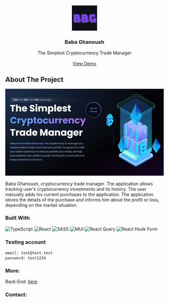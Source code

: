 <!-- PROJECT LOGO -->
<br />
<div align="center">
  <a href="https://github.com/sextus-empiricus/bbg-fe">
    <img src="./src/assets/readme-img/logo.png" alt="Logo" width="80" height="80">
  </a>

<h3 align="center">Baba Ghanoush</h3>

  <p align="center">
    The Simplest
Cryptocurrency
Trade Manager
    <br />
    <br />
    <a href="http://test.n5sjg7aubr.smallhost.pl/">View Demo</a>
  </p>
</div>


<!-- ABOUT THE PROJECT -->
## About The Project

<img src="./src/assets/readme-img/hero.jpg">

Baba Ghanoush, cryptocurrency trade manager. The application allows tracking user’s cryptocurrency investments and its history. The user manually adds his current purchases to the application. The application stores the details of the purchase and informs him about the profit or loss, depending on the market situation.

### Built With

![TypeScript](https://img.shields.io/badge/typescript-%23007ACC.svg?style=for-the-badge&logo=typescript&logoColor=white)
![React](https://img.shields.io/badge/react-%2320232a.svg?style=for-the-badge&logo=react&logoColor=%2361DAFB)
![SASS](https://img.shields.io/badge/SASS-hotpink.svg?style=for-the-badge&logo=SASS&logoColor=white)
![MUI](https://img.shields.io/badge/MUI-%230081CB.svg?style=for-the-badge&logo=mui&logoColor=white)
![React Query](https://img.shields.io/badge/-React%20Query-FF4154?style=for-the-badge&logo=react%20query&logoColor=white)
![React Hook Form](https://img.shields.io/badge/React%20Hook%20Form-%23EC5990.svg?style=for-the-badge&logo=reacthookform&logoColor=white)

### Testing account
```
email: test@test.test
password: test1234
```

### More:
Back-End: [here](www.google.com)

### Contact:
